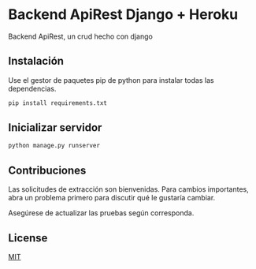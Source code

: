 # Backend ApiRest Django + Heroku

Backend ApiRest, un crud hecho con django 

## Instalación

Use el gestor de paquetes pip de python para instalar todas las dependencias.

```bash
pip install requirements.txt
```

## Inicializar servidor

```bash
python manage.py runserver
```

## Contribuciones
Las solicitudes de extracción son bienvenidas. Para cambios importantes, abra un problema primero para discutir qué le gustaría cambiar.

Asegúrese de actualizar las pruebas según corresponda.

## License
[MIT](https://choosealicense.com/licenses/mit/)